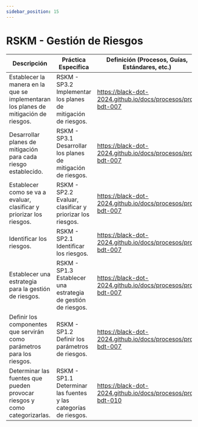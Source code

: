 ```yaml
---
sidebar_position: 15
---
```


# RSKM - Gestión de Riesgos

| Descripción                                                                          | Práctica Específica                                              | Definición (Procesos, Guías, Estándares, etc.) | Proyecto CR Organizacional | Proyecto Zeitgeist | Proyecto Departamental |
| ------------------------------------------------------------------------------------ | ---------------------------------------------------------------- | ---------------------------------------------- | -------------------------- | ------------------ | ---------------------- |
| Establecer la manera en la que se implementaran los planes de mitigación de riesgos. | RSKM - SP3.2 Implementar los planes de mitigación de riesgos.    |https://black-dot-2024.github.io/docs/procesos/pro-bdt-007|[Matriz de Riesgos de CR Organizacional](https://docs.google.com/spreadsheets/d/1qlkNWrnsY4GdnN6vlMMmOpeQMdMY4EydTHZ9DmPvUGE/edit#gid=165537897)|[Matriz de Riesgos Zeitgeist](https://docs.google.com/spreadsheets/d/1qlkNWrnsY4GdnN6vlMMmOpeQMdMY4EydTHZ9DmPvUGE/edit#gid=1358524966)|[Matriz de Riesgos Departamental](https://docs.google.com/spreadsheets/d/1qlkNWrnsY4GdnN6vlMMmOpeQMdMY4EydTHZ9DmPvUGE/edit#gid=1756945596)|
| Desarrollar planes de mitigación para cada riesgo establecido.                       | RSKM - SP3.1 Desarrollar los planes de mitigación de riesgos.    |https://black-dot-2024.github.io/docs/procesos/pro-bdt-007|[Plan de Riesgos de CR Organizacional](https://docs.google.com/spreadsheets/d/1qlkNWrnsY4GdnN6vlMMmOpeQMdMY4EydTHZ9DmPvUGE/edit#gid=165537897)|[Plan de Riesgos Zeitgeist](https://docs.google.com/spreadsheets/d/1qlkNWrnsY4GdnN6vlMMmOpeQMdMY4EydTHZ9DmPvUGE/edit#gid=1358524966)|[Plan de Riesgos Departamental](https://docs.google.com/spreadsheets/d/1qlkNWrnsY4GdnN6vlMMmOpeQMdMY4EydTHZ9DmPvUGE/edit#gid=1756945596)|
| Establecer como se va a evaluar, clasificar y priorizar los riesgos.                 | RSKM - SP2.2 Evaluar, clasificar y priorizar los riesgos.        |https://black-dot-2024.github.io/docs/procesos/pro-bdt-007|[Plan de Riesgos de CR Organizacional](https://docs.google.com/spreadsheets/d/1qlkNWrnsY4GdnN6vlMMmOpeQMdMY4EydTHZ9DmPvUGE/edit#gid=165537897)|[Plan de Riesgos Zeitgeist](https://docs.google.com/spreadsheets/d/1qlkNWrnsY4GdnN6vlMMmOpeQMdMY4EydTHZ9DmPvUGE/edit#gid=1358524966)|[Plan de Riesgos Departamental](https://docs.google.com/spreadsheets/d/1qlkNWrnsY4GdnN6vlMMmOpeQMdMY4EydTHZ9DmPvUGE/edit#gid=1756945596)|
| Identificar los riesgos.                                                             | RSKM - SP2.1 Identificar los riesgos.                            |https://black-dot-2024.github.io/docs/procesos/pro-bdt-007|[Plan de Riesgos de CR Organizacional](https://docs.google.com/spreadsheets/d/1qlkNWrnsY4GdnN6vlMMmOpeQMdMY4EydTHZ9DmPvUGE/edit#gid=165537897)|[Plan de Riesgos Zeitgeist](https://docs.google.com/spreadsheets/d/1qlkNWrnsY4GdnN6vlMMmOpeQMdMY4EydTHZ9DmPvUGE/edit#gid=1358524966)|[Plan de Riesgos Departamental](https://docs.google.com/spreadsheets/d/1qlkNWrnsY4GdnN6vlMMmOpeQMdMY4EydTHZ9DmPvUGE/edit#gid=1756945596)|
| Establecer una estrategia para la gestión de riesgos.                                | RSKM - SP1.3 Establecer una estrategia de gestión de riesgos.    |https://black-dot-2024.github.io/docs/procesos/pro-bdt-007|[Plan de Riesgos de CR Organizacional](https://docs.google.com/spreadsheets/d/1qlkNWrnsY4GdnN6vlMMmOpeQMdMY4EydTHZ9DmPvUGE/edit#gid=165537897)|[Plan de Riesgos Zeitgeist](https://docs.google.com/spreadsheets/d/1qlkNWrnsY4GdnN6vlMMmOpeQMdMY4EydTHZ9DmPvUGE/edit#gid=1358524966)|[Plan de Riesgos Departamental](https://docs.google.com/spreadsheets/d/1qlkNWrnsY4GdnN6vlMMmOpeQMdMY4EydTHZ9DmPvUGE/edit#gid=1756945596)|
| Definir los componentes que servirán como parámetros para los riesgos.               | RSKM - SP1.2 Definir los parámetros de riesgos.                  |https://black-dot-2024.github.io/docs/procesos/pro-bdt-007|[Plan de Riesgos de CR Organizacional](https://docs.google.com/spreadsheets/d/1qlkNWrnsY4GdnN6vlMMmOpeQMdMY4EydTHZ9DmPvUGE/edit#gid=165537897)|[Plan de Riesgos Zeitgeist](https://docs.google.com/spreadsheets/d/1qlkNWrnsY4GdnN6vlMMmOpeQMdMY4EydTHZ9DmPvUGE/edit#gid=1358524966)|[Plan de Riesgos Departamental](https://docs.google.com/spreadsheets/d/1qlkNWrnsY4GdnN6vlMMmOpeQMdMY4EydTHZ9DmPvUGE/edit#gid=1756945596)|
| Determinar las fuentes que pueden provocar riesgos y como categorizarlas.            | RSKM - SP1.1 Determinar las fuentes y las categorías de riesgos. |https://black-dot-2024.github.io/docs/procesos/pro-bdt-010|                            |                    |                        |